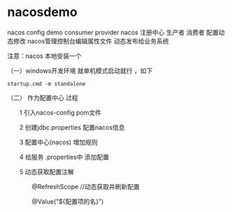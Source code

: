 # nacosdemo
nacos config demo consumer provider
nacos 注册中心 生产者  消费者
配置动态修改
nacos管理控制台编辑属性文件
动态发布给业务系统

注意：nacos  本地安装一个

（一）windows开发环境 就单机模式启动就行    ，如下

	startup.cmd -m standalone

（二） 作为配置中心 过程　　

　　1 引入nacos-config  pom文件

　　2 创建jdbc.properties 配置nacos信息

　　3 配置中心(nacos) 增加规则

　　4 给服务  .properties中 添加配置

　　5 动态获取配置注解

　　　　@RefreshScope   //动态获取并刷新配置

　　　　@Value("${配置项的名}")
